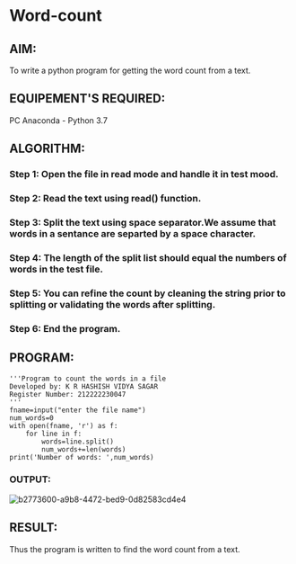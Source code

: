 # Word-count
## AIM:
To write a python program for getting the word count from a text.
## EQUIPEMENT'S REQUIRED: 
PC
Anaconda - Python 3.7
## ALGORITHM: 
### Step 1: Open the file in read mode and handle it in test mood.

### Step 2: Read the text using read() function.
 
### Step 3: Split the text using space separator.We assume that words in a sentance are separted by a space character.

### Step 4:   The length of the split list should equal the numbers of words in the test file.

### Step 5: You can refine the count by cleaning the string prior to splitting or validating the words after splitting.

### Step 6: End the program.

## PROGRAM:
```
'''Program to count the words in a file
Developed by: K R HASHISH VIDYA SAGAR
Register Number: 212222230047
'''
fname=input("enter the file name")
num_words=0
with open(fname, 'r') as f:
    for line in f:
        words=line.split()
        num_words+=len(words)
print('Number of words: ',num_words)
```

### OUTPUT:

![b2773600-a9b8-4472-bed9-0d82583cd4e4](https://github.com/ThivakarR/Word-count/assets/118707074/e9a3220d-3538-446b-813c-7cb223bf6d63)


## RESULT:
Thus the program is written to find the word count from a text.
